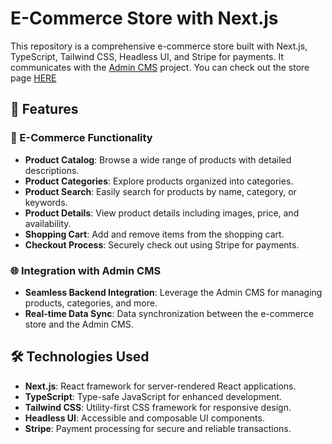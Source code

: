 # E-Commerce Store with Next.js

This repository is a comprehensive e-commerce store built with Next.js, TypeScript, Tailwind CSS, Headless UI, and Stripe for payments. It communicates with the [Admin CMS](https://ecommerce-admin-cms-pnz1.vercel.app/0001f579-afed-43ff-b7f7-cce85fe64869) project.
You can check out the store page [HERE]()

## 🚀 Features

### 💼 E-Commerce Functionality
- **Product Catalog**: Browse a wide range of products with detailed descriptions.
- **Product Categories**: Explore products organized into categories.
- **Product Search**: Easily search for products by name, category, or keywords.
- **Product Details**: View product details including images, price, and availability.
- **Shopping Cart**: Add and remove items from the shopping cart.
- **Checkout Process**: Securely check out using Stripe for payments.

### 🌐 Integration with Admin CMS
- **Seamless Backend Integration**: Leverage the Admin CMS for managing products, categories, and more.
- **Real-time Data Sync**: Data synchronization between the e-commerce store and the Admin CMS.


## 🛠️ Technologies Used

- **Next.js**: React framework for server-rendered React applications.
- **TypeScript**: Type-safe JavaScript for enhanced development.
- **Tailwind CSS**: Utility-first CSS framework for responsive design.
- **Headless UI**: Accessible and composable UI components.
- **Stripe**: Payment processing for secure and reliable transactions.



